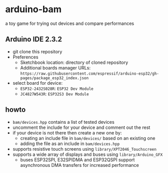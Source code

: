 <!--
| ESP32-2432S028R | JC4827W543R |
| --- | --- |
|<video width="240" height="320" src="https://github.com/calint/arduino-bam/assets/1920811/71fd5f8a-06ba-4bce-b2bf-39657d363bec"></video>|<video width="240" height="320" src="https://github.com/calint/arduino-bam/assets/1920811/32abe0e8-c77e-43c0-b267-07a052e54f4e"></video>|
-->
# arduino-bam

a toy game for trying out devices and compare performances

## Arduino IDE 2.3.2
* git clone this repository
* Preferences
  - Sketchbook location: directory of cloned repository
  - Additional boards manager URLs: `https://raw.githubusercontent.com/espressif/arduino-esp32/gh-pages/package_esp32_index.json`
* select board for device:
  - `ESP32-2432S028R`: `ESP32 Dev Module`
  - `JC4827W543R`: `ESP32S3 Dev Module`

## howto
* `bam/devices.hpp` contains a list of tested devices
* uncomment the include for your device and comment out the rest
* if your device is not there then create a new one by:
  - creating an include file in `bam/devices/` based on an existing one
  - adding the file as an include in `bam/devices.hpp`
* supports resistive touch screens using `library/XPT2046_Touchscreen`
* supports a wide array of displays and buses using `library/Arduino_GFX`
  - buses ESP32SPI, E32SPIDMA and ESP32QSPI support asynchronous DMA transfers for increased performance
